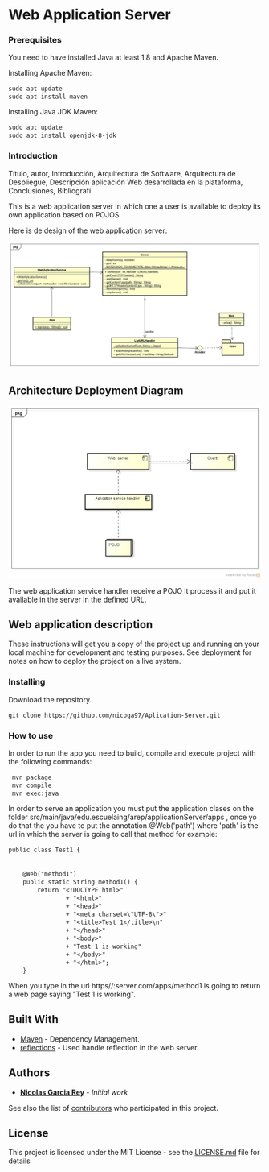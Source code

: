 # Web Application  Server

### Prerequisites

 You need to have installed Java at least 1.8 and Apache Maven.

 Installing Apache Maven:
```
sudo apt update
sudo apt install maven
```
 Installing Java JDK Maven:
```
sudo apt update
sudo apt install openjdk-8-jdk
```

### Introduction
Título, autor, Introducción, Arquitectura de Software, Arquitectura de Despliegue, Descripción aplicación Web desarrollada en la plataforma, Conclusiones, Bibliografí

This is a web application server in which one a user is available to deploy its own application based on POJOS

Here is de design of the web application server:

![Project Design](ArquitecturaDeSoftware.jpg)

## Architecture Deployment Diagram

![Project Architecture](DeploymentDiagram.jpg)

The web application service handler receive a POJO it process it and put it available in the server in the defined URL.

## Web application description


These instructions will get you a copy of the project up and running on your local machine for development and testing purposes. See deployment for notes on how to deploy the project on a live system.


### Installing
 Download the repository.
```
git clone https://github.com/nicoga97/Aplication-Server.git
```
 

 
### How to use

  In order to run the app you need to build, compile and execute project with the following commands:
  ```
   mvn package
   mvn compile
   mvn exec:java 
   ```
  In order to serve an application you must put the application clases on the folder src/main/java/edu.escuelaing/arep/applicationServer/apps ,
  once yo do that the you have to put the annotation @Web('path') where 'path' is the url in which the server is going to call that method for example:
  

```
public class Test1 {
    

    @Web("method1")
    public static String method1() {
        return "<!DOCTYPE html>"
                + "<html>"
                + "<head>"
                + "<meta charset=\"UTF-8\">"
                + "<title>Test 1</title>\n"
                + "</head>"
                + "<body>"
                + "Test 1 is working"
                + "</body>"
                + "</html>";
    }
```

When you type in the url https//:server.com/apps/method1 is going to return a web page saying "Test 1 is working".

## Built With


* [Maven](https://maven.apache.org/) - Dependency Management.
* [reflections](https://github.com/ronmamo/reflections) - Used handle reflection in the web server.



## Authors

* [**Nicolas Garcia Rey**](https://github.com/nicoga97) - *Initial work* 

See also the list of [contributors](https://github.com/nicoga97/Aplication-Server/graphs/contributors) who participated in this project.

## License

This project is licensed under the MIT License - see the [LICENSE.md](LICENSE.md) file for details

